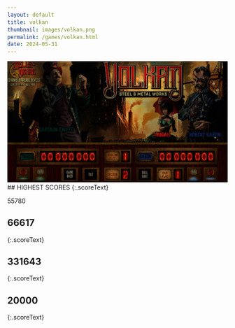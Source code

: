 ```yaml
---
layout: default
title: volkan
thumbnail: images/volkan.png
permalink: /games/volkan.html
date: 2024-05-31
---
```


<img src="../images/volkan.png" class="gameThumbnail img-fluid mx-auto align-middle">
## HIGHEST SCORES
{:.scoreText}

55780

## 66617
{:.scoreText}


## 331643
{:.scoreText}


## 20000
{:.scoreText}


